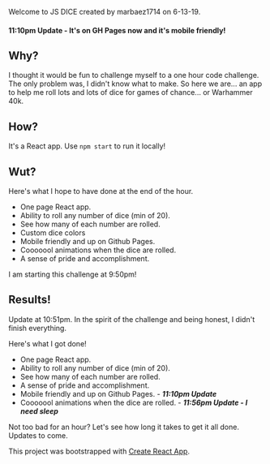 Welcome to JS DICE created by marbaez1714 on 6-13-19. 
#### __11:10pm Update - It's on GH Pages now and it's mobile friendly!__

## Why? 
I thought it would be fun to challenge myself to a one hour code challenge. The only problem was, I didn't know what to make. So here we are... an app to help me roll lots and lots of dice for games of chance... or Warhammer 40k. 

## How? 
It's a React app. Use `npm start` to run it locally!

## Wut?
Here's what I hope to have done at the end of the hour. 

- One page React app.
- Ability to roll any number of dice (min of 20).  
- See how many of each number are rolled.
- Custom dice colors
- Mobile friendly and up on Github Pages.
- Cooooool animations when the dice are rolled.
- A sense of pride and accomplishment. 

I am starting this challenge at 9:50pm! 

## Results! 
Update at 10:51pm.
In the spirit of the challenge and being honest, I didn't finish everything. 


Here's what I got done!
- One page React app.
- Ability to roll any number of dice (min of 20).  
- See how many of each number are rolled.
- A sense of pride and accomplishment. 
- Mobile friendly and up on Github Pages. - ___11:10pm Update___
- Cooooool animations when the dice are rolled. - ___11:56pm Update - I need sleep___


Not too bad for an hour? Let's see how long it takes to get it all done. Updates to come.

This project was bootstrapped with [Create React App](https://github.com/facebook/create-react-app).
